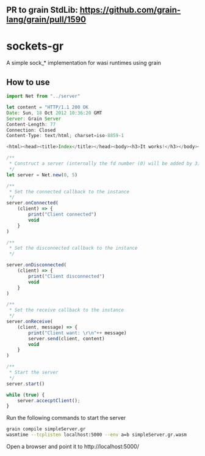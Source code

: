 ## PR to grain StdLib: https://github.com/grain-lang/grain/pull/1590

# sockets-gr

A simple sock_* implementation for wasi runtimes using grain
  
## How to use

```javascript
import Net from "../server"

let content = "HTTP/1.1 200 OK
Date: Sun, 18 Oct 2012 10:36:20 GMT
Server: Grain Server
Content-Length: 77
Connection: Closed
Content-Type: text/html; charset=iso-8859-1

<html><head><title>Index</title></head><body><h3>It works!</h3></body></html>"

/**
 * Construct a server (internally the fd number (0) will be added by 3) 
 */
let server = Net.new(0, 5)

/**
 * Set the connected callback to the instance
 */
server.onConnected(
    (client) => {
        print("Client connected")
        void
    }
)

/**
 * Set the disconnected callback to the instance
 */

server.onDisconnected(
    (client) => {
        print("Client disconnected")
        void
    }
)

/**
 * Set the receive callback to the instance
 */
server.onReceive(
    (client, message) => {
        print("Client want: \r\n"++ message)
        server.send(client, content)
        void
    }
)

/**
 * Start the server 
 */
server.start()

while (true) {
    server.accecptClient();
}

```

Run the following commands to start the server

```bash
grain compile simpleServer.gr
wasmtime --tcplisten localhost:5000 --env a=b simpleServer.gr.wasm 
```

Open a browser and point it to http://localhost:5000/

